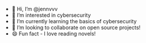 - 👋 Hi, I’m @jennvvv
- 👀 I’m interested in cybersecurity 
- 🌱 I’m currently learning the basics of cybersecurity 
- 💞️ I’m looking to collaborate on open source projects!
- 😄 Fun fact - I love reading novels!

<!---
jennvvv/jennvvv is a ✨ special ✨ repository because its `README.md` (this file) appears on your GitHub profile.
You can click the Preview link to take a look at your changes.
--->
